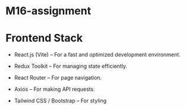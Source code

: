 ﻿# M16-assignment
# Frontend Stack
- React.js (Vite) – For a fast and optimized development environment.

- Redux Toolkit – For managing state efficiently.

- React Router – For page navigation.

- Axios – For making API requests.

- Tailwind CSS / Bootstrap – For styling

